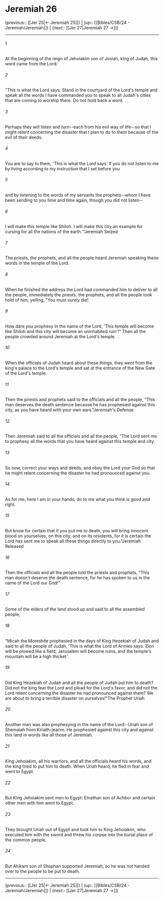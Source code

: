 # Jeremiah 26

(previous:: [[Jer 25|← Jeremiah 25]]) | (up:: [[Bibles/CSB/24 - Jeremiah/Jeremiah]]) | (next:: [[Jer 27|Jeremiah 27 →]])

***


###### 1 
At the beginning of the reign of Jehoiakim son of Josiah, king of Judah, this word came from the Lord: 

###### 2 
"This is what the Lord says: Stand in the courtyard of the Lord's temple and speak all the words I have commanded you to speak to all Judah's cities that are coming to worship there. Do not hold back a word. 

###### 3 
Perhaps they will listen and turn--each from his evil way of life--so that I might relent concerning the disaster that I plan to do to them because of the evil of their deeds. 

###### 4 
You are to say to them, 'This is what the Lord says: If you do not listen to me by living according to my instruction that I set before you 

###### 5 
and by listening to the words of my servants the prophets--whom I have been sending to you time and time again, though you did not listen-- 

###### 6 
I will make this temple like Shiloh. I will make this city an example for cursing for all the nations of the earth.'"Jeremiah Seized 

###### 7 
The priests, the prophets, and all the people heard Jeremiah speaking these words in the temple of the Lord. 

###### 8 
When he finished the address the Lord had commanded him to deliver to all the people, immediately the priests, the prophets, and all the people took hold of him, yelling, "You must surely die! 

###### 9 
How dare you prophesy in the name of the Lord, 'This temple will become like Shiloh and this city will become an uninhabited ruin'!" Then all the people crowded around Jeremiah at the Lord's temple. 

###### 10 
When the officials of Judah heard about these things, they went from the king's palace to the Lord's temple and sat at the entrance of the New Gate of the Lord's temple. 

###### 11 
Then the priests and prophets said to the officials and all the people, "This man deserves the death sentence because he has prophesied against this city, as you have heard with your own ears."Jeremiah's Defense 

###### 12 
Then Jeremiah said to all the officials and all the people, "The Lord sent me to prophesy all the words that you have heard against this temple and city. 

###### 13 
So now, correct your ways and deeds, and obey the Lord your God so that he might relent concerning the disaster he had pronounced against you. 

###### 14 
As for me, here I am in your hands; do to me what you think is good and right. 

###### 15 
But know for certain that if you put me to death, you will bring innocent blood on yourselves, on this city, and on its residents, for it is certain the Lord has sent me to speak all these things directly to you."Jeremiah Released 

###### 16 
Then the officials and all the people told the priests and prophets, "This man doesn't deserve the death sentence, for he has spoken to us in the name of the Lord our God!" 

###### 17 
Some of the elders of the land stood up and said to all the assembled people, 

###### 18 
"Micah the Moreshite prophesied in the days of King Hezekiah of Judah and said to all the people of Judah, 'This is what the Lord of Armies says: Zion will be plowed like a field, Jerusalem will become ruins, and the temple's mountain will be a high thicket.' 

###### 19 
Did King Hezekiah of Judah and all the people of Judah put him to death? Did not the king fear the Lord and plead for the Lord's favor, and did not the Lord relent concerning the disaster he had pronounced against them? We are about to bring a terrible disaster on ourselves!"The Prophet Uriah 

###### 20 
Another man was also prophesying in the name of the Lord--Uriah son of Shemaiah from Kiriath-jearim. He prophesied against this city and against this land in words like all those of Jeremiah. 

###### 21 
King Jehoiakim, all his warriors, and all the officials heard his words, and the king tried to put him to death. When Uriah heard, he fled in fear and went to Egypt. 

###### 22 
But King Jehoiakim sent men to Egypt: Elnathan son of Achbor and certain other men with him went to Egypt. 

###### 23 
They brought Uriah out of Egypt and took him to King Jehoiakim, who executed him with the sword and threw his corpse into the burial place of the common people. 

###### 24 
But Ahikam son of Shaphan supported Jeremiah, so he was not handed over to the people to be put to death.

***

(previous:: [[Jer 25|← Jeremiah 25]]) | (up:: [[Bibles/CSB/24 - Jeremiah/Jeremiah]]) | (next:: [[Jer 27|Jeremiah 27 →]])

